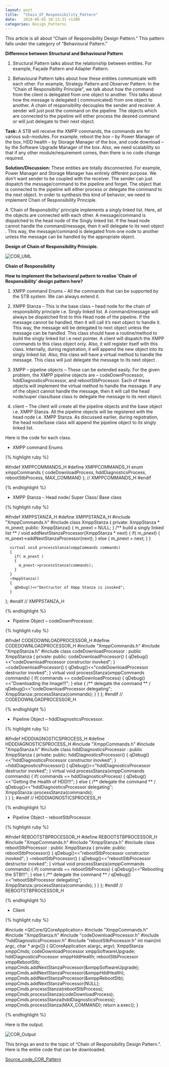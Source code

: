 ```yaml
---
layout: post
title:  "Chain_Of_Responsibility_Pattern"
date:   2018-06-05 10:13:31 +1300
categories: Design_Patterns
---
```

This article is all about “Chain of Responsibility Design Pattern.” This pattern
falls under the category of “Behavioural Pattern.”

**Difference between Structural and Behavioural Pattern**
1. Structural Pattern talks about the relationship between entities. For
example, Façade Pattern and Adapter Pattern.

2. Behavioural Pattern talks about how these entities communicate with each
other. For example, Strategy Pattern and Observer Pattern.
In the “Chain of Responsibility Principle”, we talk about how the command from
the client is delegated from one object to another. This talks about how the
message is delegated ( communicated) from one object to another. A chain
of responsibility decouples the sender and receiver. A sender will just post the
command on the pipeline. The objects which are connected to the pipeline will
either process the desired command or will just delegate to their next object.

**Task:**
A STB will receive the XMPP commands, the commands are for various
sub-modules. For example, reboot the box – by Power Manager of the box,
HDD health – by Storage Manager of the box, and code download – by the
Software Upgrade Manager of the box. Also, we need scalability so that if any
other module/requirement comes, then there is no code change required.

**Solution/Discussion:**
These entities are totally disconnected. For example,
Power Manager and Storage Manager has entirely different purpose. We
don’t want sender to be coupled with the receiver. The sender can just
dispatch the message/command to the pipeline and forget. The object that is
connected to the pipeline will either process or delegate the command to the
next object. In order to synthesis this kind of behavior, we need to implement
Chain of Responsibility Principle.

A ‘Chain of Responsibility’ principle implements a singly linked list. Here, all the objects are connected with each other. A message/command is dispatched to
the head node of the Singly linked list. If the head node cannot handle the
command/message, then it will delegate to its next object . This way, the
message/command is delegated from one node to another unless the
message can be handled by the appropriate object.

**Design of Chain of Responsibility Principle.**

<img src="/assets/img/COR_UML.png" alt="COR_UML">

__Chain of Responsibility__

**How to implement the behavioural pattern to realise ‘Chain of
Responsibility’ design pattern here?**

1. XMPP command Enums – All the commands that can be supported by the
STB system. We can always extend it.

2. XMPP Stanza – This is the base class – head node for the chain of
responsibility principle i.e. Singly linked list. A command/message will always be dispatched first to this Head node of the pipeline. If the message cannot be
handled, then it will call it’s next object to handle it. This way, the message will be delegated to next object unless the message can be handled. This class
should have a routine/method to build the singly linked list i.e next pointer.
A client will dispatch the XMPP commands to this class object only. Also, it will
register itself with this class. Internally, during registration, it will append the new object into its singly linked list. Also, this class will have a
virtual method to handle the message. This class will just delegate the message to its next object .

3. XMPP – pipeline objects – These can be extended easily. For the given
problem, the XMPP pipeline objects are – codeDownProcessor,
hddDiagnosticsProcessor, and rebootStbProcessor. Each of these objects
will implement the virtual method to handle the message. If any of the object
cannot handle the message, then it will call the head node/super class/base
class to delegate the message to its next object.

4. client – The client will create all the pipeline objects and the base object i.e. XMPP Stanza. All the pipeline objects will be registered with the head node i.e. XMPP Stanza. As discussed earlier, during registration, the head node/base
class will append the pipeline object to its singly linked list.

Here is the code for each class.

  * XMPP command Enums

 {% highlight ruby %}

  #ifndef XMPPCOMMANDS_H
  #define XMPPCOMMANDS_H
  enum xmppCommands
  {
    codeDownloadProcess,
    hddDiagnosticsProcess,
    rebootStbProcess,
    MAX_COMMAND
  };
// XMPPCOMMANDS_H
  #endif

{% endhighlight %}

  * XMPP Stanza – Head node/ Super Class/ Base class

  {% highlight ruby %}

  #ifndef XMPPSTANZA_H
  #define XMPPSTANZA_H
  #include "XmppCommands.h"
  #include <QDebug>
  class XmppStanza
  {
    private:
      XmppStanza * m_pnext;
    public:
      XmppStanza()
      {
        m_pnext = NULL;
      }
      /** build a singly linked list ** /
      void addNextStanzaProcessor(XmppStanza * next)
      {
        if( m_pnext)
        {
          m_pnext->addNextStanzaProcessor(next);
        }
        else
        {
          m_pnext = next;
        }
      }

      virtual void processStanza(xmppCommands commands)
      {
        if( m_pnext )
        {   
          m_pnext->processStanza(commands);
        }
      }
      ~XmppStanza()
      {
        qDebug()<<"Destructor of Xmpp Stanza is invoked";
      }
};
  #endif // XMPPSTANZA_H

{% endhighlight %}


  * Pipeline Object – codeDownProcessor.

{% highlight ruby %}

#ifndef CODEDOWNLOADPROCESSOR_H
#define CODEDOWNLOADPROCESSOR_H
#include "XmppCommands.h"
#include "XmppStanza.h"
#include <QDebug>
class codeDownloadProcessor : public XmppStanza
{
  private:
  public:
      codeDownloadProcessor()
      {
        qDebug()<<"codeDownloadProcessor constructor inovked";
      }
      ~codeDownloadProcessor()
      {
        qDebug()<<"codeDownloadProcessor destructor inovked";
      }
      virtual void processStanza(xmppCommands commands)
      {
        if( commands == codeDownloadProcess)
        {
          qDebug()<<"Downloading the Image!!!";
        }
        else
        {
          /** delegate the command ** /
          qDebug()<<"codeDownloadProcessor delegating";
          XmppStanza::processStanza(commands);
        }
      }
};
#endif // CODEDOWNLOADPROCESSOR_H

{% endhighlight %}


  * Pipeline Object – hddDiagnosticsProcessor.

{% highlight ruby %}

#ifndef HDDDIAGNOSTICSPROCESS_H
#define HDDDIAGNOSTICSPROCESS_H
#include "XmppCommands.h"
#include "XmppStanza.h"
#include <QDebug>
class hddDiagnosticsProcessor : public XmppStanza
{
  private:
  public:
    hddDiagnosticsProcessor()
    {
      qDebug()<<"hddDiagnosticsProcessor constructor inovked";
    }
    ~hddDiagnosticsProcessor()
    {
      qDebug()<<"hddDiagnosticsProcessor destructor inovked";
    }
    virtual void processStanza(xmppCommands commands)
    {
      if( commands == hddDiagnosticsProcess)
      {
        qDebug()<<"Getting the Health of HDD!!!";
      }
      else
      {
        /** delegate the command ** /
        qDebug()<<"hddDiagnosticsProcessor delegating";
        XmppStanza::processStanza(commands);  
      }
    }
};
#endif // HDDDIAGNOSTICSPROCESS_H

{% endhighlight %}


  * Pipeline Object – rebootStbProcessor.

{% highlight ruby %}

#ifndef REBOOTSTBPROCESSOR_H
#define REBOOTSTBPROCESSOR_H
#include "XmppCommands.h"
#include "XmppStanza.h"
#include <QDebug>
class rebootStbProcessor : public XmppStanza
{
  private:
  public:
    rebootStbProcessor()
    {
      qDebug()<<"rebootStbProcessor constructor inovked";
    }
    ~rebootStbProcessor()
    {
      qDebug()<<"rebootStbProcessor destructor inovked";
    }
    virtual void processStanza(xmppCommands commands)
    {
      if( commands == rebootStbProcess)
      {
        qDebug()<<"Rebooting the STB!!!";
      }
      else
      {
        /** delegate the command ** /
        qDebug()<<"rebootStbProcessor delegating";
        XmppStanza::processStanza(commands);
      }
    }
};
#endif // REBOOTSTBPROCESSOR_H

{% endhighlight %}


  * Client

{% highlight ruby %}

#include <QtCore/QCoreApplication>
#include "XmppCommands.h"
#include "XmppStanza.h"
#include "codeDownloadProcessor.h"
#include "hddDiagnosticsProcessor.h"
#include "rebootStbProcessor.h"
int main(int argc, char * argv[])
{
  QCoreApplication a(argc, argv);
  XmppStanza xmppCmds;
  codeDownloadProcessor xmppSoftwareUpgrade;
  hddDiagnosticsProcessor xmppHddHealth;
  rebootStbProcessor xmppRebootStb;
  xmppCmds.addNextStanzaProcessor(&xmppSoftwareUpgrade);
  xmppCmds.addNextStanzaProcessor(&xmppHddHealth);
  xmppCmds.addNextStanzaProcessor(&xmppRebootStb);
  xmppCmds.addNextStanzaProcessor(NULL);
  xmppCmds.processStanza(rebootStbProcess);
  xmppCmds.processStanza(codeDownloadProcess);
  xmppCmds.processStanza(hddDiagnosticsProcess);
  xmppCmds.processStanza(MAX_COMMAND);
  return a.exec();
}

{% endhighlight %}

Here is the output.

<img src="/assets/img/COR_Output.png" alt="COR_Output">

This brings an end to the topic of “Chain of Responsibility Design Pattern.”.
Here is the entire code that can be downloaded.

[Source_code_COR_Pattern](https://drive.google.com/open?id=19BCediyhqoeB7vQWyJZnhWbGlwrgZyj-)
